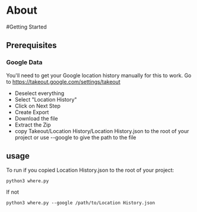 # About
#Getting Started
## Prerequisites
### Google Data
You'll need to get your Google location history manually for this to work. Go to https://takeout.google.com/settings/takeout
* Deselect everything
* Select "Location History"
* Click on Next Step
* Create Export
* Download the file
* Extract the Zip
* copy Takeout/Location History/Location History.json to the root of your project or use --google to give the path to the file
## usage
To run if you copied Location History.json to the root of your project:
```buildoutcfg
python3 where.py
```
If not 
```buildoutcfg
python3 where.py --google /path/to/Location History.json
```
